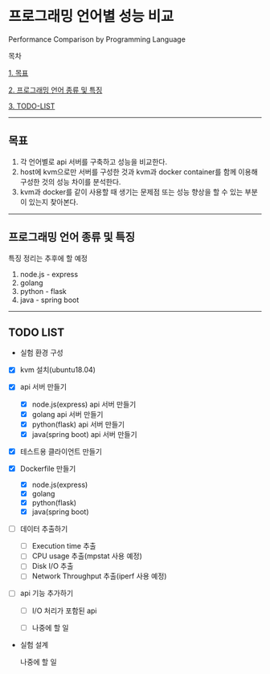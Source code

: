 # 프로그래밍 언어별 성능 비교

Performance Comparison by Programming Language

목차

[1. 목표](#목표)

[2. 프로그래밍 언어 종류 및 특징](#프로그래밍-언어-종류-및-특징)

[3. TODO-LIST](#todo-list)

---
## 목표
1. 각 언어별로 api 서버를 구축하고 성능을 비교한다.
2. host에 kvm으로만 서버를 구성한 것과 kvm과 docker container를 함께 이용해 구성한 것의 성능 차이를 분석한다.
3. kvm과 docker를 같이 사용할 때 생기는 문제점 또는 성능 향상을 할 수 있는 부분이 있는지 찾아본다.
----------------------------------
## 프로그래밍 언어 종류 및 특징
특징 정리는 추후에 할 예정
1. node.js - express  
2. golang  
3. python - flask  
4. java - spring boot  

----------------------------------
## TODO LIST
+ 실험 환경 구성
- [x] kvm 설치(ubuntu18.04)

- [x] api 서버 만들기
    - [x] node.js(express) api 서버 만들기
    - [x] golang api 서버 만들기
    - [x] python(flask) api 서버 만들기
    - [x] java(spring boot) api 서버 만들기

- [x] 테스트용 클라이언트 만들기

- [x] Dockerfile 만들기
    - [x] node.js(express)
    - [x] golang
    - [x] python(flask)
    - [x] java(spring boot)

- [ ] 데이터 추출하기
    - [ ] Execution time 추출
    - [ ] CPU usage 추출(mpstat 사용 예정)
    - [ ] Disk I/O 추출
    - [ ] Network Throughput 추출(iperf 사용 예정)

- [ ] api 기능 추가하기
    - [ ] I/O 처리가 포함된 api
    - [ ] 나중에 할 일



+ 실험 설계

  

  나중에 할 일
